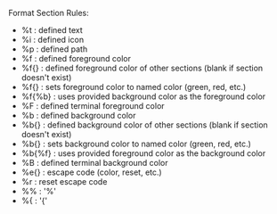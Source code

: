 Format Section Rules:
- %t : defined text
- %i : defined icon
- %p : defined path
- %f : defined foreground color
- %f{<offset>} : defined foreground color of other sections (blank if section doesn't exist)
- %f{<color>} : sets foreground color to named color (green, red, etc.)
- %f{%b} : uses provided background color as the foreground color
- %F : defined terminal foreground color
- %b : defined background color
- %b{<offset>} : defined background color of other sections (blank if section doesn't exist)
- %b{<color>} : sets background color to named color (green, red, etc.)
- %b{%f} : uses provided foreground color as the background color
- %B : defined terminal background color
- %e{<escape code>} : escape code (color, reset, etc.)
- %r : reset escape code
- %% : '%'
- %{ : '{'
